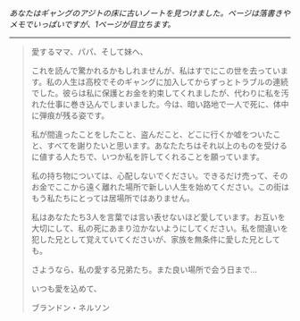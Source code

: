 _あなたはギャングのアジトの床に古いノートを見つけました。ページは落書きやメモでいっぱいですが、1ページが目立ちます。_

---

> 愛するママ、パパ、そして妹へ、
>
> これを読んで驚かれるかもしれませんが、私はすでにこの世を去っています。私の人生は高校でそのギャングに加入してからずっとトラブルの連続でした。彼らは私に保護とお金を約束してくれましたが、代わりに私を汚れた仕事に巻き込んでしまいました。今は、暗い路地で一人で死に、体中に弾痕が残る姿です。
>
> 私が間違ったことをしたこと、盗んだこと、どこに行くか嘘をついたこと、すべてを謝りたいと思います。あなたたちはそれ以上のものを受けるに値する人たちで、いつか私を許してくれることを願っています。
>
> 私の持ち物については、心配しないでください。できるだけ売って、そのお金でここから遠く離れた場所で新しい人生を始めてください。この街はもう私たちにとっては居場所ではありません。
>
> 私はあなたたち3人を言葉では言い表せないほど愛しています。お互いを大切にして、私の死にあまり泣かないようにしてください。私を間違いを犯した兄として覚えていてくださいが、家族を無条件に愛した兄としても。
>
> さようなら、私の愛する兄弟たち。また良い場所で会う日まで...
>
> いつも愛を込めて、
>
> ブランドン・ネルソン

